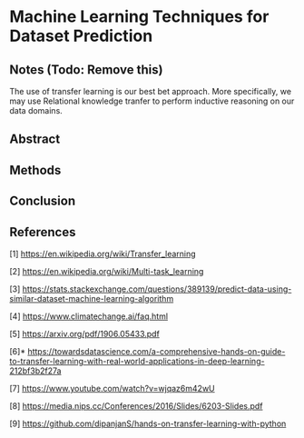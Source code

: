 # Machine Learning Techniques for Dataset Prediction

## Notes (Todo: Remove this)

The use of transfer learning is our best bet approach. More specifically, we may use Relational knowledge tranfer to perform
inductive reasoning on our data domains.

## Abstract

## Methods

## Conclusion

## References
[1] https://en.wikipedia.org/wiki/Transfer_learning

[2] https://en.wikipedia.org/wiki/Multi-task_learning

[3] https://stats.stackexchange.com/questions/389139/predict-data-using-similar-dataset-machine-learning-algorithm

[4] https://www.climatechange.ai/faq.html

[5] https://arxiv.org/pdf/1906.05433.pdf

[6]* https://towardsdatascience.com/a-comprehensive-hands-on-guide-to-transfer-learning-with-real-world-applications-in-deep-learning-212bf3b2f27a

[7] https://www.youtube.com/watch?v=wjqaz6m42wU

[8] https://media.nips.cc/Conferences/2016/Slides/6203-Slides.pdf

[9] https://github.com/dipanjanS/hands-on-transfer-learning-with-python